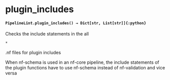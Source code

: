 # plugin_includes

#### `PipelineLint.plugin_includes() → Dict[str, List[str]]{:python}`

Checks the include statements in the all

```
*
```

.nf files for plugin includes

When nf-schema is used in an nf-core pipeline, the include statements of the plugin
functions have to use nf-schema instead of nf-validation and vice versa
